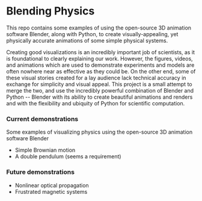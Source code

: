 # Blending Physics

This repo contains some examples of using the open-source 3D animation software Blender, along with Python, to create visually-appealing, yet physically accurate animations of some simple physical systems. 

Creating good visualizations is an incredibly important job of scientists, as it is foundational to clearly explaining our work. However, the figures, videos, and animations which are used to demonstrate experiments and models are often nowhere near as effective as they could be. On the other end, some of these visual stories created for a lay audience lack technical accuracy in exchange for simplicity and visual appeal. This project is a small attempt to merge the two, and use the incredibly powerful combination of Blender and Python -- Blender with its ability to create beautiful animations and renders and with the flexibility and ubiquity of Python for scientific computation. 


### Current demonstrations

Some examples of visualizing physics using the open-source 3D animation software Blender
- Simple Brownian motion
- A double pendulum (seems a requirement)


### Future demonstrations
- Nonlinear optical propagation
- Frustrated magnetic systems
